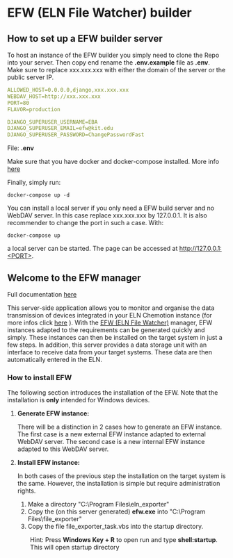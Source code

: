 # EFW (ELN File Watcher) builder
## How to set up a EFW builder server

To host an instance of the EFW builder you simply need to clone the Repo into your server. Then copy end rename the __.env.example__ file as __.env__. Make sure to replace xxx.xxx.xxx with either the domain of the server or the public server IP.
```yaml
ALLOWED_HOST=0.0.0.0,django,xxx.xxx.xxx
WEBDAV_HOST=http://xxx.xxx.xxx
PORT=80
FLAVOR=production

DJANGO_SUPERUSER_USERNAME=EBA
DJANGO_SUPERUSER_EMAIL=efw@kit.edu
DJANGO_SUPERUSER_PASSWORD=ChangePasswordFast
```
<p>File: <b>.env</b></p>

Make sure that you have docker and docker-compose installed. More info [here](https://docs.docker.com/desktop/)

Finally, simply run:

```shell
docker-compose up -d
```

You can install a local server if you only need a EFW build server and no WebDAV server. In this case replace xxx.xxx.xxx by 127.0.0.1. It is also recommender to change the port in such a case. With:
```shell
docker-compose up
```
a local server can be started. The page can be accessed at http://127.0.0.1:<PORT>.
 
<h2>Welcome to the EFW manager</h2>
<p>Full documentation <a target="_blank" href="https://www.chemotion.net/chemotionsaurus/docs/eln/devices/device_configuration">here</a></p>
<p>This server-side application allows you to monitor and organise the data transmission of devices integrated in
    your ELN Chemotion instance (for more infos click <a
            href="https://www.chemotion.net/chemotionsaurus/docs/category/device-integration"
            target="_blank">here</a> ). With the <a href="https://github.com/ComPlat/ELN_file_watcher"
                                                    target="_blank">EFW (ELN File Watcher)</a> manager, EFW
    instances adapted to the requirements can be generated quickly and simply. These instances can then be installed
    on the target system in just a few steps. In addition, this server provides a data storage unit with an
    interface to receive data from your target systems. These data are then automatically entered in the ELN.</p>
<h3>How to install EFW</h3>
<p>The following section introduces the installation of the EFW. Note that the installation is <b>only</b> intended for Windows devices.</p>
<ol>
    <li><b>Generate EFW instance:</b> <p>There will be a distinction in 2 cases how to generate an EFW instance. The first case is a new external EFW instance adapted to external WebDAV server. The second case is a new internal EFW instance adapted to this WebDAV server.</p></li>
    <li><b>Install EFW instance:</b> <p>In both cases of the previous step the installation on the target system is the same. However, the installation is simple but require administration rights.</p>
    <ol>
        <li>Make a directory "C:\Program Files\eln_exporter"</li>
        <li>Copy the (on this server generated) <b>efw.exe</b> into "C:\Program Files\file_exporter"</li>
        <li>Copy the file file_exporter_task.vbs into the startup directory.<p style="margin-left: 5px">Hint: Press <b>Windows Key + R</b> to open run and type <b>shell:startup</b>. This will open startup directory</p></li>
    </ol></li>
</ol>